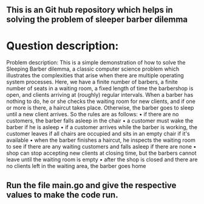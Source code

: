 ## This is an Git hub repository which helps in solving the problem of sleeper barber dilemma

# Question description:

Problem description: This is a simple demonstration of how to solve the Sleeping
Barber dilemma, a classic computer science problem which illustrates the
complexities that arise when there are multiple operating system processes. Here, we
have a finite number of barbers, a finite number of seats in a waiting room, a fixed
length of time the barbershop is open, and clients arriving at (roughly) regular
intervals. When a barber has nothing to do, he or she checks the waiting room for
new clients, and if one or more is there, a haircut takes place. Otherwise, the barber
goes to sleep until a new client arrives. So the rules are as follows:
• if there are no customers, the barber falls asleep in the chair
• a customer must wake the barber if he is asleep
• if a customer arrives while the barber is working, the customer leaves if all chairs
are occupied and sits in an empty chair if it's available
• when the barber finishes a haircut, he inspects the waiting room to see if there are
any waiting customers and falls asleep if there are none
• shop can stop accepting new clients at closing time, but the barbers cannot leave
until the waiting room is empty
• after the shop is closed and there are no clients left in the waiting area, the barber
goes home


## Run the file main.go and give the respective values to make the code run.